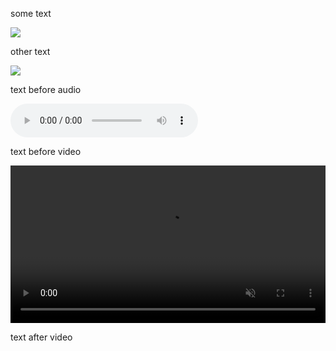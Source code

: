 some text<br>

<a href="../images/sample/21_1.jpg" target="_blank"><img src="../images/thumbnails/sample/21_1.jpg"></a>

other text

<a href="../images/sample/45_2.jpg" target="_blank"><img src="../images/thumbnails/sample/45_2.jpg"></a>

text before audio

<p><audio controls><source src="../images/sample/1_1.jpg" type="audio/x-m4a"></audio></p>

text before video

<p><video controls loop autoplay muted style="width:100%;max-width:800px"><source src="../images/sample/4_3.mov" type="video/mp4"></video></p>

text after video
